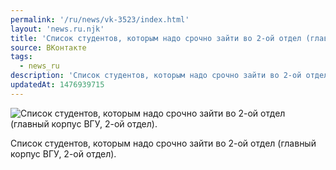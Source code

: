 ```yaml
---
permalink: '/ru/news/vk-3523/index.html'
layout: 'news.ru.njk'
title: 'Список студентов, которым надо срочно зайти во 2-ой отдел (главный корпус ВГУ, 2-ой отдел).'
source: ВКонтакте
tags:
  - news_ru
description: 'Список студентов, которым надо срочно зайти во 2-ой отдел (главный корпус ВГУ, 2-ой отдел).'
updatedAt: 1476939715
---
```

![Список студентов, которым надо срочно зайти во 2-ой отдел (главный корпус ВГУ, 2-ой отдел).](https://sun9-66.userapi.com/impf/c837632/v837632501/5a48/KgHFBhq1V-8.jpg?size=1280x720&quality=96&sign=69ea412cb5647507218df9974c89bba9&c_uniq_tag=6_1XZPWK4_SCJdgq_nelPBXxfn9Qmd-DLDyU-L2hAYQ&type=album)

Список студентов, которым надо срочно зайти во 2-ой отдел (главный корпус ВГУ, 2-ой отдел).
